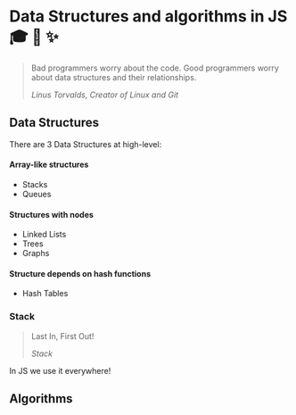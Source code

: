 # Data Structures and algorithms in JS :mortar_board: :mag_right: :sparkles:

> Bad programmers worry about the code. Good programmers worry about data structures and their relationships.
>
>_Linus Torvalds, Creator of Linux and Git_



## Data Structures

There are 3 Data Structures at high-level:

#### Array-like structures

* Stacks
* Queues


#### Structures with nodes

* Linked Lists
* Trees
* Graphs

#### Structure depends on hash functions

* Hash Tables

### Stack

> Last In, First Out!
>
>_Stack_

In JS we use it everywhere!




## Algorithms
